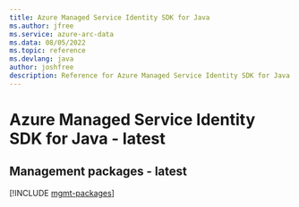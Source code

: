 ```yaml
---
title: Azure Managed Service Identity SDK for Java
ms.author: jfree
ms.service: azure-arc-data
ms.data: 08/05/2022
ms.topic: reference
ms.devlang: java
author: joshfree
description: Reference for Azure Managed Service Identity SDK for Java
---
```

# Azure Managed Service Identity SDK for Java - latest

## Management packages - latest
[!INCLUDE [mgmt-packages](managed-service-identity-mgmt-index.md)]
